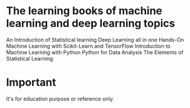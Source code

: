 # The learning books of machine learning and deep learning topics
An Introduction of Statistical learning
Deep Learning all in one
Hands-On Machine Learning with Scikit-Learn and TensorFlow
Introduction to Machine Learning with Python
Python for Data Analysis
The Elements of Statistical Learning

# Important
It's for education purpose or reference only.
